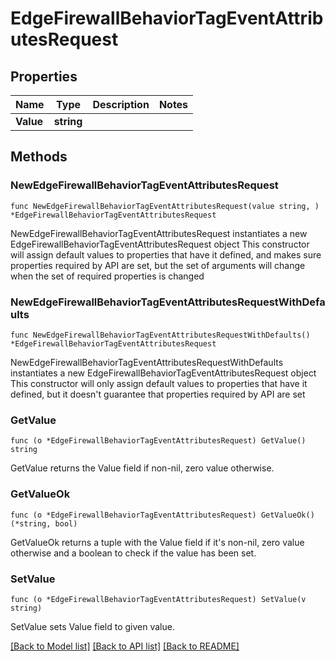 # EdgeFirewallBehaviorTagEventAttributesRequest

## Properties

Name | Type | Description | Notes
------------ | ------------- | ------------- | -------------
**Value** | **string** |  | 

## Methods

### NewEdgeFirewallBehaviorTagEventAttributesRequest

`func NewEdgeFirewallBehaviorTagEventAttributesRequest(value string, ) *EdgeFirewallBehaviorTagEventAttributesRequest`

NewEdgeFirewallBehaviorTagEventAttributesRequest instantiates a new EdgeFirewallBehaviorTagEventAttributesRequest object
This constructor will assign default values to properties that have it defined,
and makes sure properties required by API are set, but the set of arguments
will change when the set of required properties is changed

### NewEdgeFirewallBehaviorTagEventAttributesRequestWithDefaults

`func NewEdgeFirewallBehaviorTagEventAttributesRequestWithDefaults() *EdgeFirewallBehaviorTagEventAttributesRequest`

NewEdgeFirewallBehaviorTagEventAttributesRequestWithDefaults instantiates a new EdgeFirewallBehaviorTagEventAttributesRequest object
This constructor will only assign default values to properties that have it defined,
but it doesn't guarantee that properties required by API are set

### GetValue

`func (o *EdgeFirewallBehaviorTagEventAttributesRequest) GetValue() string`

GetValue returns the Value field if non-nil, zero value otherwise.

### GetValueOk

`func (o *EdgeFirewallBehaviorTagEventAttributesRequest) GetValueOk() (*string, bool)`

GetValueOk returns a tuple with the Value field if it's non-nil, zero value otherwise
and a boolean to check if the value has been set.

### SetValue

`func (o *EdgeFirewallBehaviorTagEventAttributesRequest) SetValue(v string)`

SetValue sets Value field to given value.



[[Back to Model list]](../README.md#documentation-for-models) [[Back to API list]](../README.md#documentation-for-api-endpoints) [[Back to README]](../README.md)


